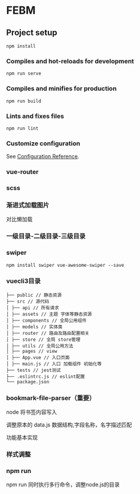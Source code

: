 # FEBM

## Project setup
```
npm install
```

### Compiles and hot-reloads for development
```
npm run serve
```

### Compiles and minifies for production
```
npm run build
```

### Lints and fixes files
```
npm run lint
```

### Customize configuration
See [Configuration Reference](https://cli.vuejs.org/config/).

### vue-router
### scss
### 渐进式加载图片
对比懒加载
### 一级目录-二级目录-三级目录
### swiper
```
npm install swiper vue-awesome-swiper --save
```
### vuecli3目录
```
├── public // 静态资源
├── src // 源代码
│ ├── api // 所有请求
│ ├── assets // 主题 字体等静态资源
│ ├── components // 全局公用组件
│ ├── models // 实体类
│ ├── router // 路由及路由配置相关
│ ├── store // 全局 store管理
│ ├── utils // 全局公用方法
│ ├── pages // view
│ ├── App.vue // 入口页面
│ ├── main.js // 入口 加载组件 初始化等
├── tests // jest测试
├── .eslintrc.js // eslint配置
└── package.json
```
### bookmark-file-parser（重要）
node 将书签内容写入

调整原本的 data.js 数据结构,字段名称，名字描述匹配

功能基本实现
### 样式调整
### npm run
npm run 同时执行多行命令，调整node.js的目录